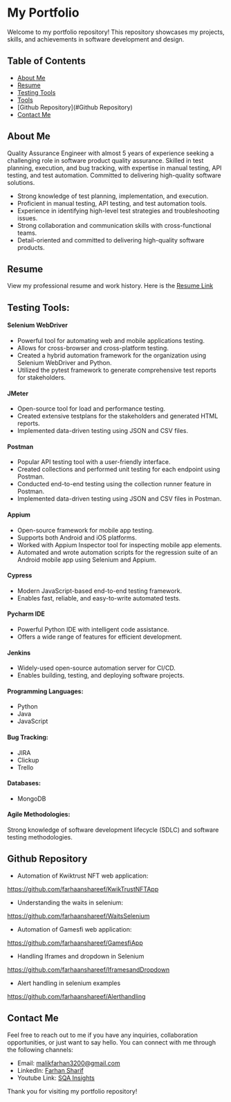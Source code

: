 # My Portfolio

Welcome to my portfolio repository! This repository showcases my projects, skills, and achievements in software development and design.

## Table of Contents

- [About Me](#about-me)
- [Resume](#resume)
- [Testing Tools](#testing-tools)
- [Tools](#tools)
- [Github Repository](#Github Repository)
- [Contact Me](#Contact-Me)

## About Me
Quality Assurance Engineer with almost 5 years of experience seeking a challenging role in software product quality assurance. Skilled in test planning, execution, and bug tracking, with expertise in manual testing, API testing, and test automation. Committed to delivering high-quality software solutions. 

- Strong knowledge of test planning, implementation, and execution.
- Proficient in manual testing, API testing, and test automation tools.
- Experience in identifying high-level test strategies and troubleshooting issues.
- Strong collaboration and communication skills with cross-functional teams.
- Detail-oriented and committed to delivering high-quality software products.


## Resume
View my professional resume and work history. Here is the <a href="https://docs.google.com/document/d/1uxYLlVIIQQITTtbYFacG_p4qRNEbY8mHKhNYQYpmGdo/edit" target="_blank" rel="noopener noreferrer">Resume Link</a> 

## Testing Tools:
#### Selenium WebDriver
  - Powerful tool for automating web and mobile applications testing.
  - Allows for cross-browser and cross-platform testing.
  - Created a hybrid automation framework for the organization using Selenium WebDriver and Python.
  - Utilized the pytest framework to generate comprehensive test reports for stakeholders.

#### JMeter
  - Open-source tool for load and performance testing.
  - Created extensive testplans for the stakeholders and generated HTML reports.
  - Implemented data-driven testing using JSON and CSV files.
  
#### Postman
  - Popular API testing tool with a user-friendly interface.
  - Created collections and performed unit testing for each endpoint using Postman.
  - Conducted end-to-end testing using the collection runner feature in Postman.
  - Implemented data-driven testing using JSON and CSV files in Postman.

#### Appium
  - Open-source framework for mobile app testing.
  - Supports both Android and iOS platforms.
  - Worked with Appium Inspector tool for inspecting mobile app elements.
  - Automated and wrote automation scripts for the regression suite of an Android mobile app using Selenium and Appium.

#### Cypress
  - Modern JavaScript-based end-to-end testing framework.
  - Enables fast, reliable, and easy-to-write automated tests.

#### Pycharm IDE
  - Powerful Python IDE with intelligent code assistance.
  - Offers a wide range of features for efficient development.

#### Jenkins
  - Widely-used open-source automation server for CI/CD.
  - Enables building, testing, and deploying software projects.
  
#### Programming Languages: 
  - Python
  - Java
  - JavaScript
 
#### Bug Tracking: 
  - JIRA
  - Clickup
  - Trello
  
#### Databases: 
  - MongoDB

#### Agile Methodologies: 
Strong knowledge of software development lifecycle (SDLC) and software testing methodologies.

## Github Repository
  - Automation of Kwiktrust NFT web application:
  
https://github.com/farhaanshareef/KwikTrustNFTApp

  - Understanding the waits in selenium:

https://github.com/farhaanshareef/WaitsSelenium

  - Automation of Gamesfi web application:
 
https://github.com/farhaanshareef/GamesfiApp

  - Handling Iframes and dropdown in Selenium
  
https://github.com/farhaanshareef/IframesandDropdown

  - Alert handling in selenium examples
 
https://github.com/farhaanshareef/Alerthandling

## Contact Me
Feel free to reach out to me if you have any inquiries, collaboration opportunities, or just want to say hello. You can connect with me through the following channels:

- Email: [malikfarhan3200@gmail.com](mailto:malikfarhan3200@gmail.com)
- LinkedIn: [Farhan Sharif](https://www.linkedin.com/in/farhaansharif/)
- Youtube Link: [SQA Insights](https://www.youtube.com/channel/UCaCiqSUI0bKeCA2FVtfW71A)

Thank you for visiting my portfolio repository!
